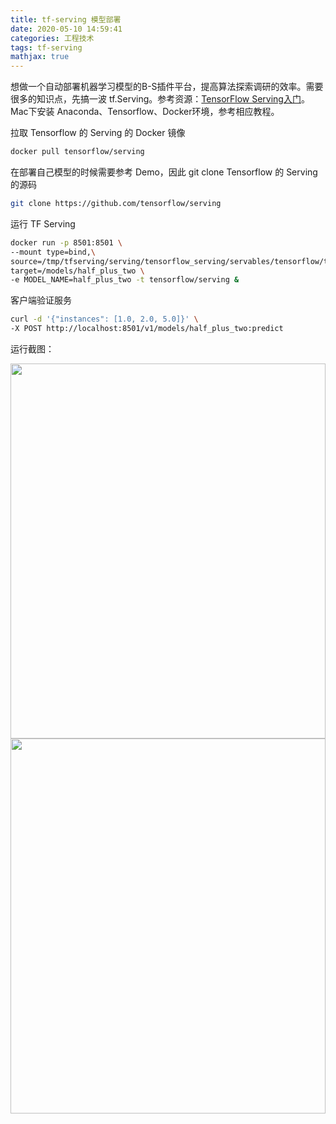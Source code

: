 ```yaml
---
title: tf-serving 模型部署
date: 2020-05-10 14:59:41
categories: 工程技术
tags: tf-serving
mathjax: true 
---
```


想做一个自动部署机器学习模型的B-S插件平台，提高算法探索调研的效率。需要很多的知识点，先搞一波 tf.Serving。参考资源：[TensorFlow Serving入门](https://www.jianshu.com/p/afe80b2ed7f0)。Mac下安装 Anaconda、Tensorflow、Docker环境，参考相应教程。<!--more-->

拉取 Tensorflow 的 Serving 的 Docker 镜像

```bash
docker pull tensorflow/serving
```

在部署自己模型的时候需要参考 Demo，因此 git clone Tensorflow 的 Serving 的源码

```bash
git clone https://github.com/tensorflow/serving
```

运行 TF Serving

```bash
docker run -p 8501:8501 \
--mount type=bind,\
source=/tmp/tfserving/serving/tensorflow_serving/servables/tensorflow/testdata/saved_model_half_plus_two_cpu,\
target=/models/half_plus_two \
-e MODEL_NAME=half_plus_two -t tensorflow/serving &
```

客户端验证服务

```bash
curl -d '{"instances": [1.0, 2.0, 5.0]}' \
-X POST http://localhost:8501/v1/models/half_plus_two:predict 
```

运行截图：

<img src="/images/tf_serving_docker.jpg" width = "100%" height = "600"/>

<img src="/images/tf_serving_curl.jpg" width = "100%" height = "600"/>



